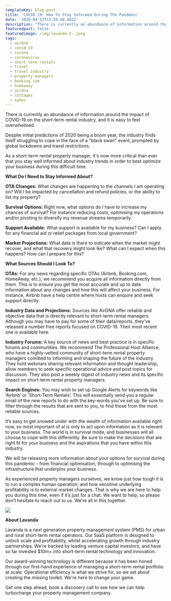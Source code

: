 ```yaml
---
templateKey: blog-post
title: 'COVID-19: How To Stay Informed During The Pandemic'
date: '2020-04-13T13:59:48.482Z'
description: "There is currently an abundance of information around the impact of COVID-19 on the short-term rental industry, and it is easy to feel overwhelmed.\_"
featuredpost: false
featuredimage: /img/lavanda-2-.jpeg
tags:
  - airbnb
  - covid-19
  - corona
  - coronavirus
  - short term rentals
  - travel
  - travel industry
  - property managers
  - booking.com
  - homeaway
  - airdna
  - cottages
  - sykes
---
```

There is currently an abundance of information around the impact of COVID-19 on the short-term rental industry, and it is easy to feel overwhelmed. 

Despite initial predictions of 2020 being a boom year, the industry finds itself struggling to cope in the face of a "black swan" event, prompted by global lockdowns and travel restrictions.

As a short-term rental property manager, it's now more critical than ever that you stay well informed about industry trends in order to best optimize your business during this difficult time.

**What Do I Need to Stay Informed About?**

**OTA Changes:** What changes are happening to the channels I am operating on? Will I be impacted by cancellation and refund policies, or the ability to list my property?

**Survival Options:** Right now, what options do I have to increase my chances of survival? For instance reducing costs, optimising my operations and/or pivoting to diversify my revenue streams temporarily.

**Support Available:** What support is available for my business? Can I apply for any financial aid or relief packages from local government?

**Market Projections:** What data is there to indicate when the market might recover, and what that recovery might look lke? What can I expect when this happens? How can I prepare for this?



**What Sources Should I Look To?**

**OTAs:** For any news regarding specific OTAs (Airbnb, Booking.com, HomeAway, etc.), we recommend you acquire all information directly from them. This is to ensure you get the most accurate and up to date information about any changes and how this will affect your business. For instance, Airbnb have a help centre where hosts can enquire and seek support directly. 

**Industry Data and Projections:** Sources like AirDNA offer reliable and objective data that is directly relevant to short-term rental managers. Although you may have to pay for some of their data/reports, they've released a number free reports focused on COVID-19. Their most recent one is available here.

**Industry Forums:** A key source of news and best practice is in specific forums and communities. We recommend The Professional Host Alliance, who have a highly-vetted community of short-term rental property managers comitted to informing and shaping the future of the industry. They hold webinars sharing relevant information and thought leadership, allow members to seek specific operational advice and post topics for discusson. They also post a weekly digest of industry news and its specific impact on short-term rental property managers.

**Search Engines:** You may wish to set up Google Alerts for keywords like ‘Airbnb’ or ‘Short-Term Rentals’. This will essentially send you a regular email of the new reports to do with the key-words you’ve set up. Be sure to filter through the results that are sent to you, to find those from the most reliable sources.

It’s easy to get snowed under with the wealth of information available right now, so most important of al is only to act upon information as it is relevant to your business. The world is in survival mode, and businesses will all choose to cope with this differently. Be sure to make the decisions that are right fit for your business and the aspirations that you have within this industry.

We will be releasing more information about your options for survival during this pandemic - from financial optimisation, through to optimising the infrastructure that underpins your business.

As experienced property managers ourselves, we know just how tough it is to run a complex human operation, and how sensitive underlying profitability is to external market changes. That is why we are here to help you during this time, even if it’s just for a chat. We want to help, so please don’t hesitate to reach out to us. We're all in this together.



![](/img/news-blog-image.jpeg)

**About Lavanda**

Lavanda is a next generation property management system (PMS) for urban and rural short-term rental operators. Our SaaS platform is designed to unlock scale and profitability, whilst accelerating growth through industry partnerships. We're backed by leading venture capital investors, and have so far invested $10m+ into short-term rental technology and innovation.

Our award-winning technology is different because it has been honed through our first-hand experience of managing a short-term rental portfolio at scale. Operational efficiency is what we strive for, so we set about creating the missing toolkit. We're here to change your game.

Get one step ahead, book a discovery call to see how we can help turbocharge your property management company.
